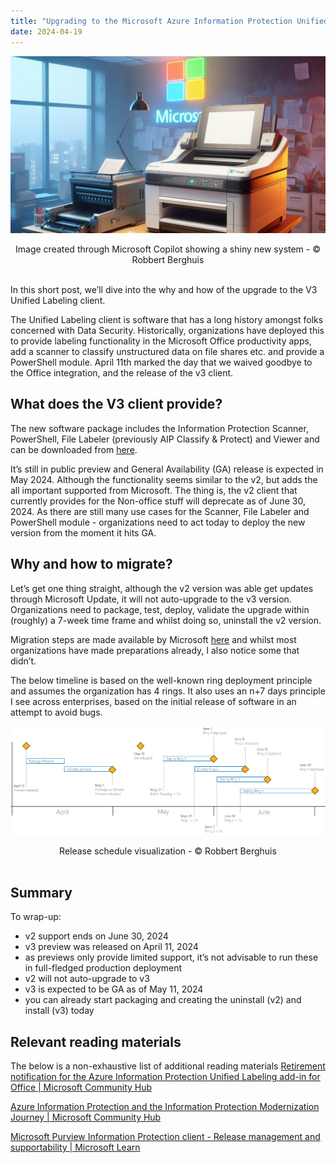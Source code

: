 ```yaml
---
title: "Upgrading to the Microsoft Azure Information Protection Unified Labeling v3 client"
date: 2024-04-19
---
```


![Image created through Microsoft Copilot showing a shiny new system - © Robbert Berghuis](/assets/images/20240419-shinynewsystem.png)
<center><figcaption>Image created through Microsoft Copilot showing a shiny new system - © Robbert Berghuis</figcaption></center><br />

In this short post, we’ll dive into the why and how of the upgrade to the V3 Unified Labeling client.

The Unified Labeling client is software that has a long history amongst folks concerned with Data Security. Historically, organizations have deployed this to provide labeling functionality in the Microsoft Office productivity apps, add a scanner to classify unstructured data on file shares etc. and provide a PowerShell module. April 11th marked the day that we waived goodbye to the Office integration, and the release of the v3 client. 

## What does the V3 client provide?
The new software package includes the Information Protection Scanner, PowerShell, File Labeler (previously AIP Classify & Protect) and Viewer and can be downloaded from [here](https://www.microsoft.com/download/details.aspx?id=53018).

It’s still in public preview and General Availability (GA) release is expected in May 2024. Although the functionality seems similar to the v2, but adds the all important supported from Microsoft. The thing is, the v2 client that currently provides for the Non-office stuff will deprecate as of June 30, 2024. As there are still many use cases for the Scanner, File Labeler and PowerShell module - organizations need to act today to deploy the new version from the moment it hits GA.

## Why and how to migrate?
Let’s get one thing straight, although the v2 version was able get updates through Microsoft Update, it will not auto-upgrade to the v3 version. Organizations need to package, test, deploy, validate the upgrade within (roughly) a 7-week time frame and whilst doing so, uninstall the v2 version.

Migration steps are made available by Microsoft [here](https://learn.microsoft.com/en-us/purview/upgrade-scanner-migrate) and whilst most organizations have made preparations already, I also notice some that didn’t.

The below timeline is based on the well-known ring deployment principle and assumes the organization has 4 rings. It also uses an n+7 days principle I see across enterprises, based on the initial release of software in an attempt to avoid bugs.

![Release schedule visualization - © Robbert Berghuis](/assets/images/20240419-releaseschedule.png)
<center><figcaption>Release schedule visualization - © Robbert Berghuis</figcaption></center><br />

## Summary
To wrap-up:
- v2 support ends on June 30, 2024
- v3 preview was released on April 11, 2024
- as previews only provide limited support, it’s not advisable to run these in full-fledged production deployment
- v2 will not auto-upgrade to v3
- v3 is expected to be GA as of May 11, 2024
- you can already start packaging and creating the uninstall (v2) and install (v3) today

## Relevant reading materials
The below is a non-exhaustive list of additional reading materials
[Retirement notification for the Azure Information Protection Unified Labeling add-in for Office | Microsoft Community Hub](https://techcommunity.microsoft.com/t5/security-compliance-and-identity/retirement-notification-for-the-azure-information-protection/ba-p/3791908)

[Azure Information Protection and the Information Protection Modernization Journey | Microsoft Community Hub](https://techcommunity.microsoft.com/t5/security-compliance-and-identity/azure-information-protection-and-the-information-protection/ba-p/3671070)

[Microsoft Purview Information Protection client - Release management and supportability | Microsoft Learn](https://learn.microsoft.com/en-us/purview/information-protection-client-relnotes)